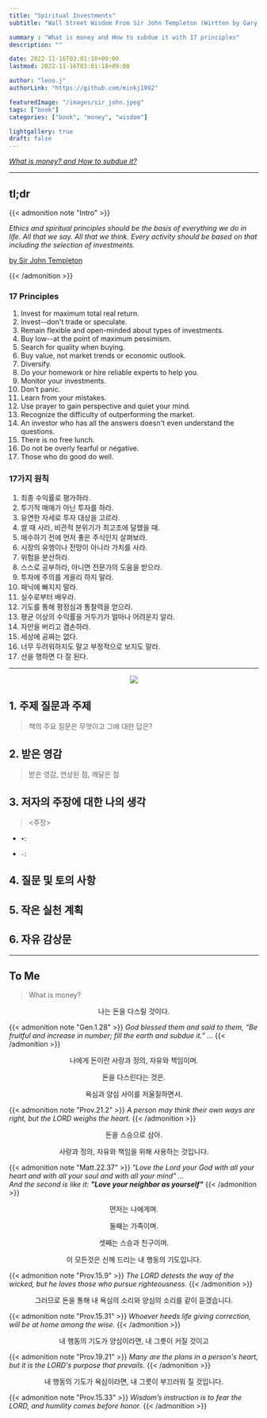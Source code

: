 ```yaml
---
title: "Spiritual Investments"
subtitle: "Wall Street Wisdom From Sir John Templeton (Wirtten by Gary Moore)"

summary : "What is money and How to subdue it with 17 principles"
description: ""

date: 2022-11-16T03:01:18+09:00
lastmod: 2022-11-16T03:01:18+09:00

author: "leoo.j"
authorLink: "https://github.com/minkj1992"

featuredImage: "/images/sir_john.jpeg"
tags: ["book"]
categories: ["book", "money", "wisdom"]

lightgallery: true
draft: false
---
```


<ins>*What is money? and How to subdue it?*</ins>
<!--more-->

---

## tl;dr

{{< admonition note "Intro" >}}

_Ethics and spiritual principles should be the basis of everything we do in life. All that we say. All that we think. Every activity should be based on that including the selection of investments. <br/>_

<ins>by Sir John Templeton<ins>

{{< /admonition  >}}

### 17 Principles 
1. Invest for maximum total real return.
2. Invest--don't trade or speculate.
3. Remain flexible and open-minded about types of investments.
4. Buy low--at the point of maximum pessimism.
5. Search for quality when buying.
6. Buy value, not market trends or economic outlook.
7. Diversify.
8. Do your homework or hire reliable experts to help you.
9. Monitor your investments.
10. Don't panic.
11. Learn from your mistakes.
12. Use prayer to gain perspective and quiet your mind.
13. Recognize the difficulty of outperforming the market.
14. An investor who has all the answers doesn't even understand the questions.
15. There is no free lunch.
16. Do not be overly fearful or negative.
17. Those who do good do well.

### 17가지 원칙
1. 최종 수익률로 평가하라.
2. 투기적 매매가 아닌 투자를 하라.
3. 유연한 자세로 투자 대상을 고르라.
4. 쌀 때 사라, 비관적 분위기가 최고조에 달했을 때.
5. 매수하기 전에 먼저 좋은 주식인지 살펴보라.
6. 시장의 유행이나 전망이 아니라 가치를 사라.
7. 위험을 분산하라.
8. 스스로 공부하라, 아니면 전문가의 도움을 받으라.
9. 투자에 주의를 게을리 하지 말라.
10. 패닉에 빠지지 말라.
11. 실수로부터 배우라.
12. 기도를 통해 평정심과 통찰력을 얻으라.
13. 평균 이상의 수익률을 거두기가 얼마나 어려운지 알라.
14. 자만을 버리고 겸손하라.
15. 세상에 공짜는 없다.
16. 너무 두려워하지도 말고 부정적으로 보지도 말라.
17. 선을 행하면 다 잘 된다.

---

<center>

![](/images/spiritual_investments.jpg)

</center>

## 1. 주제 질문과 주제
> 책의 주요 질문은 무엇이고 그에 대한 답은?



## 2. 받은 영감
> 받은 영감, 연상된 점, 깨달은 점




## 3. 저자의 주장에 대한 나의 생각
> <주장>

- `+`:

- `-`:


## 4. 질문 및 토의 사항
> 

## 5. 작은 실천 계획
> 

## 6. 자유 감상문
> 

---

## To Me
> What is money? 

<p style="text-align: center;">나는 돈을 다스릴 것이다.</p>

{{< admonition note "Gen.1.28" >}}
_God blessed them and said to them, “Be fruitful and increase in number; fill the earth and subdue it.” ..._
{{< /admonition  >}}

<p style="text-align: center;">나에게 돈이란 사랑과 정의, 자유와 책임이며.</p>
<p style="text-align: center;">돈을 다스린다는 것은.</p>
<p style="text-align: center;">욕심과 양심 사이를 저울질하면서.</p>

{{< admonition note "Prov.21.2" >}}
_A person may think their own ways are right, but the LORD weighs the heart._
{{< /admonition  >}}

<p style="text-align: center;">돈을 스승으로 삼아.</p>
<p style="text-align: center;">사랑과 정의, 자유와 책임을 위해 사용하는 것입니다.</p>

{{< admonition note "Matt.22.37" >}}
_"Love the Lord your God with all your heart and with all your soul and with all your mind" ... 
<br/> 
And the second is like it: **"Love your neighbor as yourself"**_
{{< /admonition  >}}

<p style="text-align: center;">먼저는 나에게며.</p>
<p style="text-align: center;">둘째는 가족이며.</p>
<p style="text-align: center;">셋째는 스승과 친구이며.</p>
<p style="text-align: center;">이 모든것은 신께 드리는 내 행동의 기도입니다.</p>


{{< admonition note "Prov.15.9" >}}
_The LORD detests the way of the wicked, but he loves those who pursue righteousness._
{{< /admonition  >}}

<p style="text-align: center;">그러므로 돈을 통해 내 욕심의 소리와 양심의 소리를 같이 듣겠습니다.</p>

{{< admonition note "Prov.15.31" >}}
_Whoever heeds life giving correction, will be at home among the wise._
{{< /admonition  >}}

<p style="text-align: center;">내 행동의 기도가 양심이라면, 내 그릇이 커질 것이고</p>

{{< admonition note "Prov.19.21" >}}
_Many are the plans in a person's heart, but it is the LORD's purpose that prevails._
{{< /admonition  >}}

<p style="text-align: center;">내 행동의 기도가 욕심이라면, 내 그릇이 부끄러워 질 것입니다.</p>

{{< admonition note "Prov.15.33" >}}
_Wisdom’s instruction is to fear the LORD, and humility comes before honor._
{{< /admonition  >}}
